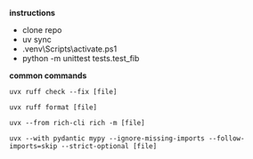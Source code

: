 **instructions**
- clone repo
- uv sync
- .venv\Scripts\activate.ps1
- python -m unittest tests.test_fib

**common commands**

```
uvx ruff check --fix [file]

uvx ruff format [file]

uvx --from rich-cli rich -m [file]

uvx --with pydantic mypy --ignore-missing-imports --follow-imports=skip --strict-optional [file]
```
